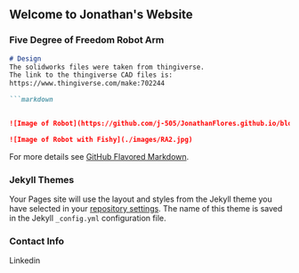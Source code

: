 ## Welcome to Jonathan's Website

### Five Degree of Freedom Robot Arm

```markdown
# Design
The solidworks files were taken from thingiverse.
The link to the thingiverse CAD files is:
https://www.thingiverse.com/make:702244

```markdown


![Image of Robot](https://github.com/j-505/JonathanFlores.github.io/blob/5DOF-ARM/images/RA1.jpg)

![Image of Robot with Fishy](./images/RA2.jpg)


```

For more details see [GitHub Flavored Markdown](https://guides.github.com/features/mastering-markdown/).

### Jekyll Themes

Your Pages site will use the layout and styles from the Jekyll theme you have selected in your [repository settings](https://github.com/j-505/JonathanFlores.github.io/settings/pages). The name of this theme is saved in the Jekyll `_config.yml` configuration file.

### Contact Info

Linkedin

